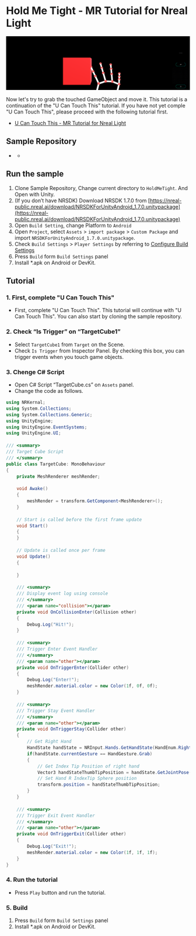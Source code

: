 # Hold Me Tight - MR Tutorial for Nreal Light

![](./Assets/HoldMeTight.png)

Now let's try to grab the touched GameObject and move it. This tutorial is a continuation of the "U Can Touch This" tutorial. If you have not yet comple "U Can Touch This", please proceed with the following tutorial first.

- [U Can Touch This - MR Tutorial for Nreal Light](https://github.com/karad/mr-tutorials-for-nreal-light/tree/main/UCanTouchThisCanTouchThis)

## Sample Repository

- -

## Run the sample

1. Clone Sample Repository, Change current directory to `HoldMeTight`. And Open with Unity.
2. (If you don’t have NRSDK) Download NRSDK 1.7.0 from [https://nreal-public.nreal.ai/download/NRSDKForUnityAndroid_1.7.0.unitypackage](https://nreal-public.nreal.ai/download/NRSDKForUnityAndroid_1.7.0.unitypackage)
3. Open `Build Setting`, change Platform to `Android`
4. Open `Project`, select `Assets` > `import package` > `Custom Package` and import `NRSDKForUnityAndroid_1.7.0.unitypackage`.
5. Check `Build Settings` > `Player Settings` by referring to [Configure Build Settings](https://nreal.gitbook.io/nrsdk-documentation/discover/quickstart-for-android#configure-build-settings)
6. Press `Build` form `Build Settings` panel
7. Install *.apk on Android or DevKit.

## Tutorial

### 1. First, complete "U Can Touch This"

- First, complete "U Can Touch This". This tutorial will continue with "U Can Touch This". You can also start by cloning the sample repository.

### 2. Check “Is Trigger” on “TargetCube1”

- Select `TargetCube1` from `Target` on the Scene.
- Check `Is Trigger` from Inspector Panel. By checking this box, you can trigger events when you touch game objects.

### 3. Chenge C# Script

- Open C# Script “TargetCube.cs” on `Assets` panel.
- Change the code as follows.

```csharp
using NRKernal;
using System.Collections;
using System.Collections.Generic;
using UnityEngine;
using UnityEngine.EventSystems;
using UnityEngine.UI;

/// <summary>
/// Target Cube Script
/// </summary>
public class TargetCube: MonoBehaviour
{
    private MeshRenderer meshRender;

    void Awake()
    {
        meshRender = transform.GetComponent<MeshRenderer>();
    }

    // Start is called before the first frame update
    void Start()
    {
    }

    // Update is called once per frame
    void Update()
    {

    }

    /// <summary>
    /// Display event log using console
    /// </summary>
    /// <param name="collision"></param>
    private void OnCollisionEnter(Collision other)
    {
        Debug.Log("Hit!");
    }

    /// <summary>
    /// Trigger Enter Event Handler
    /// </summary>
    /// <param name="other"></param>
    private void OnTriggerEnter(Collider other)
    {
        Debug.Log("Enter!");
        meshRender.material.color = new Color(1f, 0f, 0f);
    }

    /// <summary>
    /// Trigger Stay Event Handler
    /// </summary>
    /// <param name="other"></param>
    private void OnTriggerStay(Collider other)
    {
        // Get Right Hand
        HandState handState = NRInput.Hands.GetHandState(HandEnum.RightHand);
        if(handState.currentGesture == HandGesture.Grab)
        {
            // Get Index Tip Position of right hand
            Vector3 handStateThumbTipPosition = handState.GetJointPose(HandJointID.IndexTip).position;
            // Set Hand R IndexTip Sphere position
            transform.position = handStateThumbTipPosition;
        }
    }

    /// <summary>
    /// Trigger Exit Event Handler
    /// </summary>
    /// <param name="other"></param>
    private void OnTriggerExit(Collider other)
    {
        Debug.Log("Exit!");
        meshRender.material.color = new Color(1f, 1f, 1f);
    }
}
```

### 4. Run the tutorial

- Press `Play` button and run the tutorial.

### 5. Build

1. Press `Build` form `Build Settings` panel
2. Install *.apk on Android or DevKit.